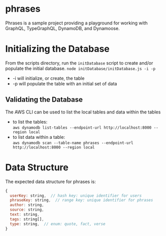 # phrases

Phrases is a sample project providing a playground for working with GraphQL, TypeGraphQL, DynamoDB, and Dynamoose.

# Initializing the Database
From the scripts directory, run the `initDatabase` script to create and/or populate the initial database.
`node initDatabase/initDatabase.js -i -p`
- -i will initialize, or create, the table
- -p will populate the table with an initial set of data

## Validating the Database
The AWS CLI can be used to list the local tables and data within the tables
- to list the tables:  
`aws dynamodb list-tables --endpoint-url http://localhost:8000 --region local`
- to list data within a table:  
`aws dynamodb scan --table-name phrases --endpoint-url http://localhost:8000 --region local`


# Data Structure
The expected data structure for phrases is:

```javascript
{
  userKey: string,  // hash key: unique identifier for users
  phraseKey: string,  // range key: unique identifier for phrases
  author: string,
  source: string,
  text: string,
  tags: string[],
  type: string,  // enum: quote, fact, verse
}
```
